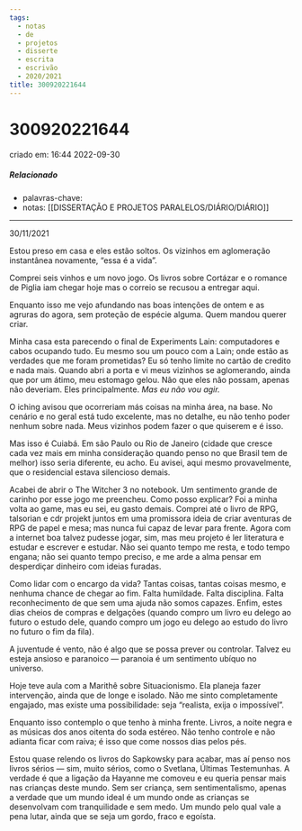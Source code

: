 ```yaml
---
tags:
  - notas
  - de
  - projetos
  - disserte
  - escrita
  - escrivão
  - 2020/2021
title: 300920221644
---
```


# 300920221644

criado em: 16:44 2022-09-30

##### Relacionado

- palavras-chave:
- notas: [[DISSERTAÇÃO E PROJETOS PARALELOS/DIÁRIO/DIÁRIO]]
---

30/11/2021

Estou preso em casa e eles estão soltos. Os vizinhos em aglomeração instantânea novamente, “essa é a vida”.

Comprei seis vinhos e um novo jogo. Os livros sobre Cortázar e o romance de Piglia iam chegar hoje mas o correio se recusou a entregar aqui.

Enquanto isso me vejo afundando nas boas intenções de ontem e as agruras do agora, sem proteção de espécie alguma. Quem mandou querer criar.

Minha casa esta parecendo o final de Experiments Lain: computadores e cabos ocupando tudo. Eu mesmo sou um pouco com a Lain; onde estão as verdades que me foram prometidas? Eu só tenho limite no cartão de credito e nada mais. Quando abri a porta e vi meus vizinhos se aglomerando, ainda que por um átimo, meu estomago gelou. Não que eles não possam, apenas não deveriam. Eles principalmente. _Mas eu não vou agir._

O iching avisou que ocorreriam más coisas na minha área, na base. No cenário e no geral está tudo excelente, mas no detalhe, eu não tenho poder nenhum sobre nada. Meus vizinhos podem fazer o que quiserem e é isso.

Mas isso é Cuiabá. Em são Paulo ou Rio de Janeiro (cidade que cresce cada vez mais em minha consideração quando penso no que Brasil tem de melhor) isso seria diferente, eu acho. Eu avisei, aqui mesmo provavelmente, que o residencial estava silencioso demais.

Acabei de abrir o The Witcher 3 no notebook. Um sentimento grande de carinho por esse jogo me preencheu. Como posso explicar? Foi a minha volta ao game, mas eu sei, eu gasto demais. Comprei até o livro de RPG, talsorian e cdr projekt juntos em uma promissora ideia de criar aventuras de RPG de papel e mesa; mas nunca fui capaz de levar para frente. Agora com a internet boa talvez pudesse jogar, sim, mas meu projeto é ler literatura e estudar e escrever e estudar. Não sei quanto tempo me resta, e todo tempo engana; não sei quanto tempo preciso, e me arde a alma pensar em desperdiçar dinheiro com ideias furadas.

Como lidar com o encargo da vida? Tantas coisas, tantas coisas mesmo, e nenhuma chance de chegar ao fim. Falta humildade. Falta disciplina. Falta reconhecimento de que sem uma ajuda não somos capazes. Enfim, estes dias cheios de compras e delgações (quando compro um livro eu delego ao futuro o estudo dele, quando compro um jogo eu delego ao estudo do livro no futuro o fim da fila).

A juventude é vento, não é algo que se possa prever ou controlar. Talvez eu esteja ansioso e paranoico — paranoia é um sentimento ubíquo no universo.

Hoje teve aula com a Marithê sobre Situacionismo. Ela planeja fazer intervenção, ainda que de longe e isolado. Não me sinto completamente engajado, mas existe uma possibilidade: seja “realista, exija o impossível”.

Enquanto isso contemplo o que tenho à minha frente. Livros, a noite negra e as músicas dos anos oitenta do soda estéreo. Não tenho controle e não adianta ficar com raiva; é isso que come nossos dias pelos pés.

Estou quase relendo os livros do Sapkowsky para acabar, mas aí penso nos livros sérios — sim, muito sérios, como o Svetlana, Últimas Testemunhas. A verdade é que a ligação da Hayanne me comoveu e eu queria pensar mais nas crianças deste mundo. Sem ser criança, sem sentimentalismo, apenas a verdade que um mundo ideal é um mundo onde as crianças se desenvolvam com tranquilidade e sem medo. Um mundo pelo qual vale a pena lutar, ainda que se seja um gordo, fraco e egoísta.
